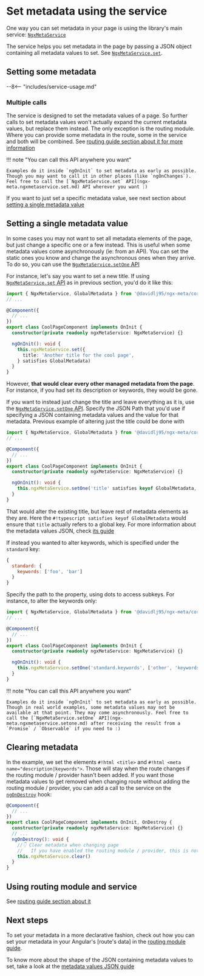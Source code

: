 # Set metadata using the service

One way you can set metadata in your page is using the library's main service: [`NgxMetaService`](ngx-meta.ngxmetaservice.md)

The service helps you set metadata in the page by passing a JSON object containing all metadata values to set. See [`NgxMetaService.set`](ngx-meta.ngxmetaservice.set.md).

## Setting some metadata

--8<-- "includes/service-usage.md"

### Multiple calls

The service is designed to set the metadata values of a page. So further calls to set metadata values won't actually expand the current metadata values, but replace them instead. The only exception is the routing module. Where you can provide some metadata in the route, some in the service and both will be combined. See [routing guide section about it for more information](set-metadata-using-routing.md#using-routes-data-and-service)

!!! note "You can call this API anywhere you want"

    Examples do it inside `ngOnInit` to set metadata as early as possible. Though you may want to call it in other places (like `ngOnChanges`). Feel free to call the [`NgxMetaService.set` API](ngx-meta.ngxmetaservice.set.md) API wherever you want :)

If you want to just set a specific metadata value, see next section about [setting a single metadata value](#setting-a-single-metadata-value)

## Setting a single metadata value

In some cases you may not want to set all metadata elements of the page, but just change a specific one or a few instead. This is useful when some metadata values come asynchronously (ie: from an API). You can set the static ones you know and change the asynchronous ones when they arrive. To do so, you can use the [`NgxMetaService.setOne` API](ngx-meta.ngxmetaservice.setone.md)

For instance, let's say you want to set a new title. If using [`NgxMetaService.set` API](ngx-meta.ngxmetaservice.set.md) as in previous section, you'd do it like this:

```typescript
import { NgxMetaService, GlobalMetadata } from '@davidlj95/ngx-meta/core'
// ...

@Component({
  // ...
})
export class CoolPageComponent implements OnInit {
  constructor(private readonly ngxMetaService: NgxMetaService) {}

  ngOnInit(): void {
    this.ngxMetaService.set({
      title: 'Another title for the cool page',
    } satisfies GlobalMetadata)
  }
}
```

However, **that would clear every other managed metadata from the page**. For instance, if you had set its description or keywords, they would be gone.

If you want to instead just change the title and leave everything as it is, use the [`NgxMetaService.setOne` API](ngx-meta.ngxmetaservice.setone.md). Specify the JSON Path that you'd use if specifying a JSON containing metadata values and the value for that metadata. Previous example of altering just the title could be done with

```typescript
import { NgxMetaService, GlobalMetadata } from '@davidlj95/ngx-meta/core'
// ...

@Component({
  // ...
})
export class CoolPageComponent implements OnInit {
  constructor(private readonly ngxMetaService: NgxMetaService) {}

  ngOnInit(): void {
    this.ngxMetaService.setOne('title' satisfies keyof GlobalMetadata, 'Another title for the cool page')
  }
}
```

That would alter the existing title, but leave rest of metadata elements as they are. Here the `#!typescript satisfies keyof GlobalMetadata` would ensure that `title` actually refers to a global key. For more information about the metadata values JSON, check [its guide](metadata-values-json.md)

If instead you wanted to alter keywords, which is specified under the `standard` key:

```javascript
{
  standard: {
    keywords: ['foo', 'bar']
  }
}
```

Specify the path to the property, using dots to access subkeys. For instance, to alter the keywords only:

```typescript
import { NgxMetaService, GlobalMetadata } from '@davidlj95/ngx-meta/core'
// ...

@Component({
  // ...
})
export class CoolPageComponent implements OnInit {
  constructor(private readonly ngxMetaService: NgxMetaService) {}

  ngOnInit(): void {
    this.ngxMetaService.setOne('standard.keywords', ['other', 'keywords'])
  }
}
```

!!! note "You can call this API anywhere you want"

    Examples do it inside `ngOnInit` to set metadata as early as possible. Though in real world examples, some metadata values may not be available at that point. They may come asynchronously. Feel free to call the [`NgxMetaService.setOne` API](ngx-meta.ngxmetaservice.setone.md) after receiving the result from a `Promise` / `Observable` if you need to :)

## Clearing metadata

In the example, we set the elements `#!html <title>` and `#!html <meta name="description|keywords">`. Those will stay when the route changes if the routing module / provider hasn't been added. If you want those metadata values to get removed when changing route without adding the routing module / provider, you can add a call to the service on the [`ngOnDestroy`](https://angular.dev/guide/components/lifecycle#ngondestroy) hook:

```typescript
@Component({
  // ...
})
export class CoolPageComponent implements OnInit, OnDestroy {
  constructor(private readonly ngxMetaService: NgxMetaService) {}
  // ...
  ngOnDestroy(): void {
    //👇 Clear metadata when changing page
    //   If you have enabled the routing module / provider, this is not needed
    this.ngxMetaService.clear()
  }
}
```

## Using routing module and service

See [routing guide section about it](set-metadata-using-routing.md#using-routes-data-and-service)

## Next steps

To set your metadata in a more declarative fashion, check out how you can set your metadata in your Angular's [route's data] in the [routing module guide](set-metadata-using-routing.md).

To know more about the shape of the JSON containing metadata values to set, take a look at the [metadata values JSON guide](metadata-values-json.md)
